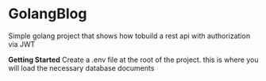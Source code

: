# GolangBlog
Simple golang project that shows how tobuild a rest api with authorization via JWT

 <b>Getting Started</b>
 Create a .env file at the root of the project. this is where you will load the necessary database documents
